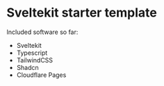 # Sveltekit starter template

Included software so far:

- Sveltekit
- Typescript
- TailwindCSS
- Shadcn
- Cloudflare Pages

